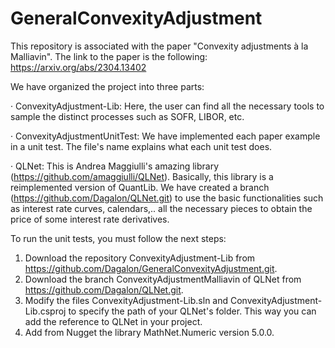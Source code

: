 # GeneralConvexityAdjustment
This repository is associated with the paper "Convexity adjustments à la Malliavin". The link to the paper is the following:
https://arxiv.org/abs/2304.13402

We have organized the project into three parts:

· ConvexityAdjustment-Lib: Here, the user can find all the necessary tools to sample the distinct processes such as SOFR, LIBOR, etc.

· ConvexityAdjustmentUnitTest: We have implemented each paper example in a unit test. The file's name explains what each unit test does.

· QLNet: This is Andrea Maggiulli's amazing library (https://github.com/amaggiulli/QLNet). Basically, this library is a reimplemented version of QuantLib. 
  We have created a branch (https://github.com/Dagalon/QLNet.git)  to use the basic functionalities such as interest rate curves, calendars,.. all the necessary pieces to obtain the price of some interest rate derivatives.

To run the unit tests, you must follow the next steps:

1) Download the repository ConvexityAdjustment-Lib from https://github.com/Dagalon/GeneralConvexityAdjustment.git.
2) Download the branch ConvexityAdjustmentMalliavin of QLNet from https://github.com/Dagalon/QLNet.git.
3) Modify the files ConvexityAdjustment-Lib.sln and ConvexityAdjustment-Lib.csproj to specify the path of your 
QLNet's folder. This way you can add the reference to QLNet in your project.
4) Add from Nugget the library MathNet.Numeric version 5.0.0.
